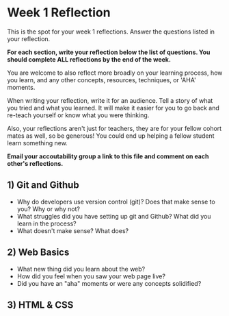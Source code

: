 # Week 1 Reflection

This is the spot for your week 1 reflections.  Answer the questions listed in your reflection.

**For each section, write your reflection below the list of questions.    You should complete ALL reflections by the end of the week.**

You are welcome to also reflect more broadly on your learning process, how you learn, and any other concepts, resources, techniques, or 'AHA' moments.

When writing your reflection, write it for an audience. Tell a story of what you tried and what you learned. It will make it easier for you to go back and re-teach yourself or know what you were thinking.

Also, your reflections aren't just for teachers, they are for your fellow cohort mates as well, so be generous! You could end up helping a fellow student learn something new.

**Email your accoutability group a link to this file and comment on each other's reflections.**

## 1) Git and Github
* Why do developers use version control (git)? Does that make sense to you? Why or why not?
* What struggles did you have setting up git and Github? What did you learn in the process?
* What doesn't make sense? What does?


## 2)  Web Basics

* What new thing did you learn about the web?
* How did you feel when you saw your web page live?
* Did you have an "aha" moments or were any concepts solidified?

## 3) HTML & CSS

